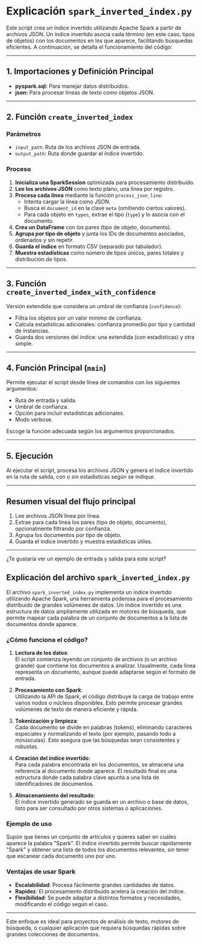 
# Explicación `spark_inverted_index.py`

Este script crea un índice invertido utilizando Apache Spark a partir de archivos JSON. Un índice invertido asocia cada término (en este caso, tipos de objetos) con los documentos en los que aparece, facilitando búsquedas eficientes. A continuación, se detalla el funcionamiento del código:

---

## 1. Importaciones y Definición Principal

- **pyspark.sql:** Para manejar datos distribuidos.
- **json:** Para procesar líneas de texto como objetos JSON.

---

## 2. Función `create_inverted_index`

### Parámetros

- `input_path`: Ruta de los archivos JSON de entrada.
- `output_path`: Ruta donde guardar el índice invertido.

### Proceso

1. **Inicializa una SparkSession** optimizada para procesamiento distribuido.
2. **Lee los archivos JSON** como texto plano, una línea por registro.
3. **Procesa cada línea** mediante la función `process_json_line`:
    - Intenta cargar la línea como JSON.
    - Busca el `document_id` en la clave `meta` (omitiendo ciertos valores).
    - Para cada objeto en `types`, extrae el tipo (`type`) y lo asocia con el documento.
4. **Crea un DataFrame** con los pares (tipo de objeto, documento).
5. **Agrupa por tipo de objeto** y junta los IDs de documentos asociados, ordenados y sin repetir.
6. **Guarda el índice** en formato CSV (separado por tabulador).
7. **Muestra estadísticas** como número de tipos únicos, pares totales y distribución de tipos.

---

## 3. Función `create_inverted_index_with_confidence`

Versión extendida que considera un umbral de confianza (`confidence`):

- Filtra los objetos por un valor mínimo de confianza.
- Calcula estadísticas adicionales: confianza promedio por tipo y cantidad de instancias.
- Guarda dos versiones del índice: una extendida (con estadísticas) y otra simple.

---

## 4. Función Principal (`main`)

Permite ejecutar el script desde línea de comandos con los siguientes argumentos:

- Ruta de entrada y salida.
- Umbral de confianza.
- Opción para incluir estadísticas adicionales.
- Modo verbose.

Escoge la función adecuada según los argumentos proporcionados.

---

## 5. Ejecución

Al ejecutar el script, procesa los archivos JSON y genera el índice invertido en la ruta de salida, con o sin estadísticas según se indique.

---

## Resumen visual del flujo principal

1. Lee archivos JSON línea por línea.
2. Extrae para cada línea los pares (tipo de objeto, documento), opcionalmente filtrando por confianza.
3. Agrupa los documentos por tipo de objeto.
4. Guarda el índice invertido y muestra estadísticas útiles.

---

¿Te gustaría ver un ejemplo de entrada y salida para este script?





## Explicación del archivo `spark_inverted_index.py`

El archivo `spark_inverted_index.py` implementa un índice invertido utilizando Apache Spark, una herramienta poderosa para el procesamiento distribuido de grandes volúmenes de datos. Un índice invertido es una estructura de datos ampliamente utilizada en motores de búsqueda, que permite mapear cada palabra de un conjunto de documentos a la lista de documentos donde aparece.

### ¿Cómo funciona el código?

1. **Lectura de los datos**:  
   El script comienza leyendo un conjunto de archivos (o un archivo grande) que contiene los documentos a analizar. Usualmente, cada línea representa un documento, aunque puede adaptarse según el formato de entrada.

2. **Procesamiento con Spark**:  
   Utilizando la API de Spark, el código distribuye la carga de trabajo entre varios nodos o núcleos disponibles. Esto permite procesar grandes volúmenes de texto de manera eficiente y rápida.

3. **Tokenización y limpieza**:  
   Cada documento se divide en palabras (tokens), eliminando caracteres especiales y normalizando el texto (por ejemplo, pasando todo a minúsculas). Esto asegura que las búsquedas sean consistentes y robustas.

4. **Creación del índice invertido**:  
   Para cada palabra encontrada en los documentos, se almacena una referencia al documento donde aparece. El resultado final es una estructura donde cada palabra clave apunta a una lista de identificadores de documentos.

5. **Almacenamiento del resultado**:  
   El índice invertido generado se guarda en un archivo o base de datos, listo para ser consultado por otros sistemas o aplicaciones.

### Ejemplo de uso

Supón que tienes un conjunto de artículos y quieres saber en cuáles aparece la palabra "Spark". El índice invertido permite buscar rápidamente "Spark" y obtener una lista de todos los documentos relevantes, sin tener que escanear cada documento uno por uno.

### Ventajas de usar Spark

- **Escalabilidad**: Procesa fácilmente grandes cantidades de datos.
- **Rapidez**: El procesamiento distribuido acelera la creación del índice.
- **Flexibilidad**: Se puede adaptar a distintos formatos y necesidades, modificando el código según el caso.

---

Este enfoque es ideal para proyectos de análisis de texto, motores de búsqueda, o cualquier aplicación que requiera búsquedas rápidas sobre grandes colecciones de documentos.
